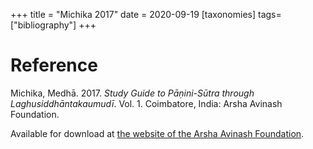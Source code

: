 +++
title = "Michika 2017"
date = 2020-09-19
[taxonomies]
tags=["bibliography"]
+++

# Reference

Michika, Medhā. 2017. *Study Guide to Pāṇini-Sūtra through Laghusiddhāntakaumudī*. Vol. 1. Coimbatore, India: Arsha Avinash Foundation.

Available for download at [the website of the Arsha Avinash Foundation](https://arshaavinash.in/index.php/books-on-sanskrit-grammar/).
